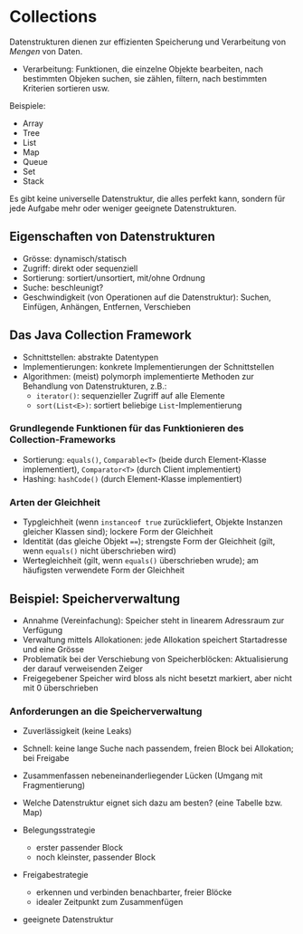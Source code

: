# Collections

Datenstrukturen dienen zur effizienten Speicherung und Verarbeitung von _Mengen_ von Daten.

- Verarbeitung: Funktionen, die einzelne Objekte bearbeiten, nach bestimmten Objeken suchen, sie zählen, filtern, nach bestimmten Kriterien sortieren usw.

Beispiele:

- Array
- Tree
- List
- Map
- Queue
- Set
- Stack

Es gibt keine universelle Datenstruktur, die alles perfekt kann, sondern für jede Aufgabe mehr oder weniger geeignete Datenstrukturen.

## Eigenschaften von Datenstrukturen

- Grösse: dynamisch/statisch
- Zugriff: direkt oder sequenziell
- Sortierung: sortiert/unsortiert, mit/ohne Ordnung
- Suche: beschleunigt?
- Geschwindigkeit (von Operationen auf die Datenstruktur): Suchen, Einfügen, Anhängen, Entfernen, Verschieben

## Das Java Collection Framework

- Schnittstellen: abstrakte Datentypen
- Implementierungen: konkrete Implementierungen der Schnittstellen
- Algorithmen: (meist) polymorph implementierte Methoden zur Behandlung von Datenstrukturen, z.B.:
    - `iterator()`: sequenzieller Zugriff auf alle Elemente
    - `sort(List<E>)`: sortiert beliebige `List`-Implementierung

### Grundlegende Funktionen für das Funktionieren des Collection-Frameworks

- Sortierung: `equals()`, `Comparable<T>` (beide durch Element-Klasse implementiert), `Comparator<T>` (durch Client implementiert)
- Hashing: `hashCode()` (durch Element-Klasse implementiert)

### Arten der Gleichheit

- Typgleichheit (wenn `instanceof true` zurückliefert, Objekte Instanzen gleicher Klassen sind); lockere Form der Gleichheit
- Identität (das gleiche Objekt `==`); strengste Form der Gleichheit (gilt, wenn `equals()` nicht überschrieben wird)
- Wertegleichheit (gilt, wenn `equals()` überschrieben wrude); am häufigsten verwendete Form der Gleichheit

## Beispiel: Speicherverwaltung

- Annahme (Vereinfachung): Speicher steht in linearem Adressraum zur Verfügung
- Verwaltung mittels Allokationen: jede Allokation speichert Startadresse und eine Grösse
- Problematik bei der Verschiebung von Speicherblöcken: Aktualisierung der darauf verweisenden Zeiger
- Freigegebener Speicher wird bloss als nicht besetzt markiert, aber nicht mit 0 überschrieben

### Anforderungen an die Speicherverwaltung

- Zuverlässigkeit (keine Leaks)
- Schnell: keine lange Suche nach passendem, freien Block bei Allokation; bei Freigabe
- Zusammenfassen nebeneinanderliegender Lücken (Umgang mit Fragmentierung)
- Welche Datenstruktur eignet sich dazu am besten? (eine Tabelle bzw. Map)

- Belegungsstrategie
    - erster passender Block
    - noch kleinster, passender Block
- Freigabestrategie
    - erkennen und verbinden benachbarter, freier Blöcke
    - idealer Zeitpunkt zum Zusammenfügen
- geeignete Datenstruktur
